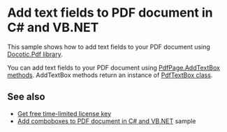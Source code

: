 # Add text fields to PDF document in C# and VB.NET
This sample shows how to add text fields to your PDF document using [Docotic.Pdf library](https://bitmiracle.com/pdf-library/). 

You can add text fields to your PDF document using [PdfPage.AddTextBox methods](https://bitmiracle.com/pdf-library/api/pdfpage-addtextbox).
AddTextBox methods return an instance of [PdfTextBox class](https://bitmiracle.com/pdf-library/api/pdftextbox).

## See also
* [Get free time-limited license key](https://bitmiracle.com/pdf-library/download-pdf-library.aspx)
* [Add comboboxes to PDF document in C# and VB.NET](/Samples/Forms%20and%20Annotations/Comboboxes) sample